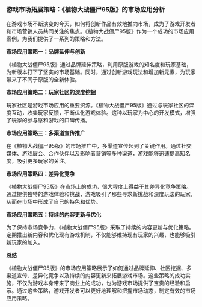 ### 游戏市场拓展策略：《植物大战僵尸95版》的市场应用分析

在游戏市场不断演变的今天，如何将创新作品有效地推向市场，成为了游戏开发者和市场营销人员共同关注的焦点。《植物大战僵尸95版》作为一个成功的市场应用案例，为我们提供了一系列的策略和方法。

**市场应用策略一：品牌延伸与创新**

《植物大战僵尸95版》通过品牌延伸策略，利用原版游戏的知名度和玩家基础，为新版本打下了坚实的市场基础。同时，通过创新游戏玩法和增加新元素，为玩家带来了不同于原版的全新体验。

**市场应用策略二：玩家社区的深度挖掘**

玩家社区是游戏市场应用的重要资源。《植物大战僵尸95版》通过与玩家社区的深度互动，收集玩家反馈，不断优化游戏体验。这种以玩家为中心的开发模式，增强了玩家的参与感和游戏的口碑传播。

**市场应用策略三：多渠道宣传推广**

在《植物大战僵尸95版》的市场推广中，多渠道宣传起到了关键作用。通过社交媒体、游戏展会、合作伙伴以及影响者营销等多种渠道，游戏能够迅速提高知名度，吸引更多玩家的关注。

**市场应用策略四：差异化竞争**

《植物大战僵尸95版》在市场上的成功，很大程度上得益于其差异化竞争策略。通过提供独特的游戏体验和挑战，游戏吸引了那些寻求新挑战和深度玩法的玩家，从而在市场中形成了自己的特色和优势。

**市场应用策略五：持续的内容更新与优化**

为了保持市场竞争力，《植物大战僵尸95版》采取了持续的内容更新与优化策略。定期推出新内容和优化现有游戏机制，不仅能够维持现有玩家的兴趣，也能够吸引新玩家的加入。

**总结**

《植物大战僵尸95版》的市场应用策略展示了如何通过品牌延伸、社区挖掘、多渠道宣传、差异化竞争以及持续的内容更新来拓展游戏市场。这些策略的成功实施，不仅为游戏本身带来了商业上的成功，也为游戏市场提供了宝贵的经验和启示。通过这些策略，游戏开发者可以更好地理解和把握市场动态，制定有效的市场应用策略。